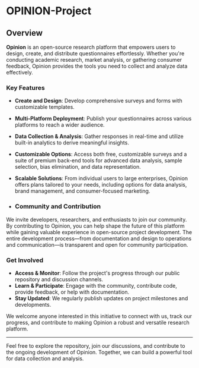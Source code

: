 # OPINION-Project
## Overview

**Opinion** is an open-source research platform that empowers users to design, create, and distribute questionnaires effortlessly. Whether you're conducting academic research, market analysis, or gathering consumer feedback, Opinion provides the tools you need to collect and analyze data effectively.

### Key Features

- **Create and Design**: Develop comprehensive surveys and forms with customizable templates.
- **Multi-Platform Deployment**: Publish your questionnaires across various platforms to reach a wider audience.
- **Data Collection & Analysis**: Gather responses in real-time and utilize built-in analytics to derive meaningful insights.
- **Customizable Options**: Access both free, customizable surveys and a suite of premium back-end tools for advanced data analysis, sample selection, bias elimination, and data representation.
- **Scalable Solutions**: From individual users to large enterprises, Opinion offers plans tailored to your needs, including options for data analysis, brand management, and consumer-focused marketing.

- ### Community and Contribution

We invite developers, researchers, and enthusiasts to join our community. By contributing to Opinion, you can help shape the future of this platform while gaining valuable experience in open-source project development. The entire development process—from documentation and design to operations and communication—is transparent and open for community participation.

### Get Involved

- **Access & Monitor**: Follow the project's progress through our public repository and discussion channels.
- **Learn & Participate**: Engage with the community, contribute code, provide feedback, or help with documentation.
- **Stay Updated**: We regularly publish updates on project milestones and developments.

We welcome anyone interested in this initiative to connect with us, track our progress, and contribute to making Opinion a robust and versatile research platform.

---

Feel free to explore the repository, join our discussions, and contribute to the ongoing development of Opinion. Together, we can build a powerful tool for data collection and analysis.
